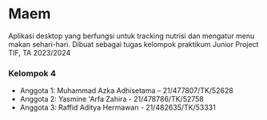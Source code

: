 # Maem
Aplikasi desktop yang berfungsi untuk tracking nutrisi dan mengatur menu makan sehari-hari. Dibuat sebagai tugas kelompok praktikum Junior Project TIF, TA 2023/2024

### Kelompok 4
- Anggota 1: Muhammad Azka Adhisetama – 21/477807/TK/52628
- Anggota 2: Yasmine 'Arfa Zahira - 21/478786/TK/52758
- Anggota 3: Raffid Aditya Hermawan - 21/482635/TK/53331
